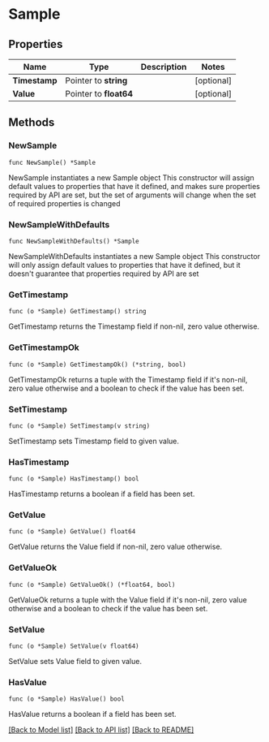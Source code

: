 # Sample

## Properties

Name | Type | Description | Notes
------------ | ------------- | ------------- | -------------
**Timestamp** | Pointer to **string** |  | [optional] 
**Value** | Pointer to **float64** |  | [optional] 

## Methods

### NewSample

`func NewSample() *Sample`

NewSample instantiates a new Sample object
This constructor will assign default values to properties that have it defined,
and makes sure properties required by API are set, but the set of arguments
will change when the set of required properties is changed

### NewSampleWithDefaults

`func NewSampleWithDefaults() *Sample`

NewSampleWithDefaults instantiates a new Sample object
This constructor will only assign default values to properties that have it defined,
but it doesn't guarantee that properties required by API are set

### GetTimestamp

`func (o *Sample) GetTimestamp() string`

GetTimestamp returns the Timestamp field if non-nil, zero value otherwise.

### GetTimestampOk

`func (o *Sample) GetTimestampOk() (*string, bool)`

GetTimestampOk returns a tuple with the Timestamp field if it's non-nil, zero value otherwise
and a boolean to check if the value has been set.

### SetTimestamp

`func (o *Sample) SetTimestamp(v string)`

SetTimestamp sets Timestamp field to given value.

### HasTimestamp

`func (o *Sample) HasTimestamp() bool`

HasTimestamp returns a boolean if a field has been set.

### GetValue

`func (o *Sample) GetValue() float64`

GetValue returns the Value field if non-nil, zero value otherwise.

### GetValueOk

`func (o *Sample) GetValueOk() (*float64, bool)`

GetValueOk returns a tuple with the Value field if it's non-nil, zero value otherwise
and a boolean to check if the value has been set.

### SetValue

`func (o *Sample) SetValue(v float64)`

SetValue sets Value field to given value.

### HasValue

`func (o *Sample) HasValue() bool`

HasValue returns a boolean if a field has been set.


[[Back to Model list]](../README.md#documentation-for-models) [[Back to API list]](../README.md#documentation-for-api-endpoints) [[Back to README]](../README.md)



